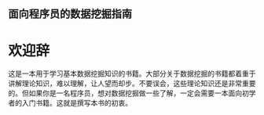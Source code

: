 面向程序员的数据挖掘指南
------------------------

欢迎辞
======

这是一本用于学习基本数据挖掘知识的书籍。大部分关于数据挖掘的书籍都着重于讲解理论知识，难以理解，让人望而却步。不要误会，这些理论知识还是非常重要的。但如果你是一名程序员，想对数据挖掘做一些了解，一定会需要一本面向初学者的入门书籍。这就是撰写本书的初衷。

